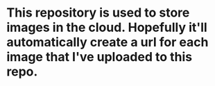 # This repository is used to store images in the cloud. Hopefully it'll automatically create a url for each image that I've uploaded to this repo.

